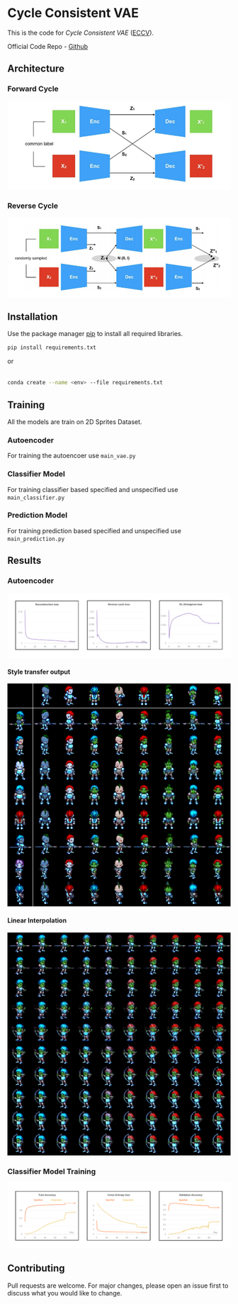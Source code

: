 
# Cycle Consistent VAE

This is the code  for *Cycle Consistent VAE* ([ECCV](http://openaccess.thecvf.com/content_ECCV_2018/papers/Ananya_Harsh_Jha_Disentangling_Factors_of_ECCV_2018_paper.pdf)).


Official Code Repo - [Github](https://github.com/ananyahjha93/cycle-consistent-vae)

## Architecture

### Forward Cycle


<p align="center">
  <img  src="images/architecture_1.png">
</p>




### Reverse Cycle


<p align="center">
  <img  src="images/architecture.png">
</p>



## Installation

Use the package manager [pip](https://pip.pypa.io/en/stable/) to install all required libraries.


```bash
pip install requirements.txt 
```

or

```bash

conda create --name <env> --file requirements.txt 
```



## Training
All the models are train on 2D Sprites Dataset.

### Autoencoder

For training the autoencoer use `main_vae.py`


### Classifier Model

For training classifier based specified and unspecified  use `main_classifier.py`

### Prediction Model
For training prediction based specified and unspecified  use  `main_prediction.py`


## Results

### Autoencoder



![image info](images/vae_training.png)

#### Style transfer output

<p align="center">
  <img  src="images/style_transfer.png">
</p>


#### Linear Interpolation

<p align="center">
  <img  src="images/linear_interpolation.png">
</p>



### Classifier Model Training


<p align="center">
  <img  src="images/classifier.png">
</p>

<!-- ### Prediction Model Training

![image info](images/prediction_loss.png) -->





## Contributing
Pull requests are welcome. For major changes, please open an issue first to discuss what you would like to change.



